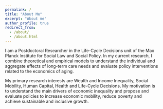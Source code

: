 ```yaml
---
permalink: /
title: "About Me"
excerpt: "About me"
author_profile: true
redirect_from: 
  - /about/
  - /about.html
---
```


I am a Postdoctoral Researcher in the Life-Cycle Decisions unit of the Max Planck Institute for Social Law and Social Policy. In my current research, I combine theoretical and empirical models to understand the individual and aggregate effects of long-term care needs and evaluate policy interventions related to the economics of aging.

My primary research interests are Wealth and Income Inequality, Social Mobility, Human Capital, Health and Life-Cycle Decisions. My motivation is to understand the main drivers of economic inequality and propose and evaluate policies to increase economic mobility, reduce poverty and achieve sustainable and inclusive growth.



